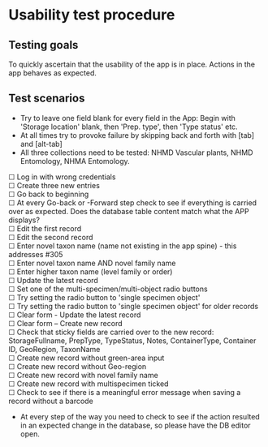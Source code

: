 # Usability test procedure  

## Testing goals
To quickly ascertain that the usability of the app is in place. Actions in the app behaves as expected.

## Test scenarios

- Try to leave one field blank for every field in the App: Begin with 'Storage location' blank, then 'Prep. type', then 'Type status' etc.
- At all times try to provoke failure by skipping back and forth with [tab] and [alt-tab]
- All three collections need to be tested: NHMD Vascular plants, NHMD Entomology, NHMA Entomology.

☐ Log in with wrong credentials  
☐ Create three new entries  
☐ Go back to beginning  
☐ At every Go-back or -Forward step check to see if everything is carried over as expected. Does the database table content match what the APP displays?  
☐ Edit the first record  
☐ Edit the second record  
☐ Enter novel taxon name (name not existing in the app spine) - this addresses #305  
☐ Enter novel taxon name AND novel family name  
☐ Enter higher taxon name (level family or order)  
☐ Update the latest record  
☐ Set one of the multi-specimen/multi-object radio buttons  
☐ Try setting the radio button to 'single specimen object'  
☐ Try setting the radio button to 'single specimen object' for older records  
☐ Clear form - Update the latest record  
☐ Clear form – Create new record  
☐ Check that sticky fields are carried over to the new record: StorageFullname, PrepType, TypeStatus, Notes, ContainerType, Container ID, GeoRegion, TaxonName  
☐ Create new record without green-area input  
☐ Create new record without Geo-region  
☐ Create new record with novel family name  
☐ Create new record with multispecimen ticked  
☐ Check to see if there is a meaningful error message when saving a record without a barcode  
- At every step of the way you need to check to see if the action resulted in an expected change in the database, so please have the DB editor open.


